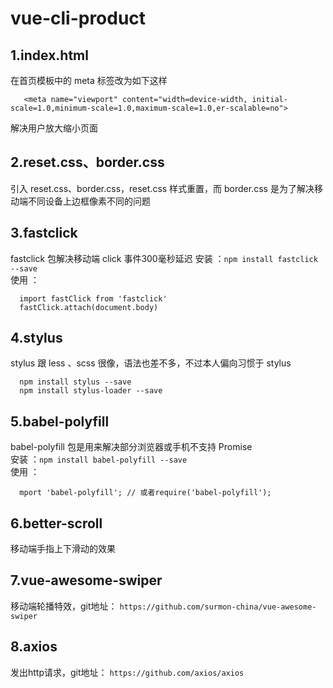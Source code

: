 # vue-cli-product

## 1.index.html
在首页模板中的 meta 标签改为如下这样
``` 
   <meta name="viewport" content="width=device-width, initial-scale=1.0,minimum-scale=1.0,maximum-scale=1.0,er-scalable=no"> 
```
解决用户放大缩小页面

## 2.reset.css、border.css
引入 reset.css、border.css，reset.css 样式重置，而 border.css 是为了解决移动端不同设备上边框像素不同的问题

## 3.fastclick
fastclick 包解决移动端 click 事件300毫秒延迟
安装 ：``` npm install fastclick --save ```  
使用 ：
``` 
  import fastClick from 'fastclick'
  fastClick.attach(document.body) 
```

## 4.stylus
stylus 跟 less 、scss 很像，语法也差不多，不过本人偏向习惯于 stylus
``` 
  npm install stylus --save
  npm install stylus-loader --save
```

## 5.babel-polyfill
babel-polyfill 包是用来解决部分浏览器或手机不支持 Promise  
安装 ：``` npm install babel-polyfill --save ```  
使用 ：
``` 
  mport 'babel-polyfill'; // 或者require('babel-polyfill'); 
```

## 6.better-scroll
移动端手指上下滑动的效果

## 7.vue-awesome-swiper
移动端轮播特效，git地址： ``` https://github.com/surmon-china/vue-awesome-swiper ```

## 8.axios
发出http请求，git地址： ``` https://github.com/axios/axios ```